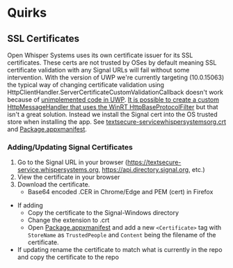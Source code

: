 # Quirks

## SSL Certificates

Open Whisper Systems uses its own certificate issuer for its SSL certificates. These certs are not trusted by OSes by default meaning SSL certificate validation with any Signal URLs will fail without some intervention. With the version of UWP we're currently targeting (10.0.15063) the typical way of changing certificate validation using HttpClientHandler.ServerCertificateCustomValidationCallback doesn't work because of [unimplemented code in UWP](https://github.com/dotnet/runtime/issues/18819). [It is possible to create a custom HttpMessageHandler that uses the WinRT HttpBaseProtocolFilter](https://github.com/novotnyllc/WinRtHttpClientHandler) but that isn't a great solution. Instead we install the Signal cert into the OS trusted store when installing the app. See [textsecure-servicewhispersystemsorg.crt](../Signal-Windows/textsecure-servicewhispersystemsorg.crt) and [Package.appxmanifest](../Signal-Windows/Package.appxmanifest).

### Adding/Updating Signal Certificates

1. Go to the Signal URL in your browser (https://textsecure-service.whispersystems.org, https://api.directory.signal.org, etc.)
2. View the certificate in your browser
3. Download the certificate.
    - Base64 encoded .CER in Chrome/Edge and PEM (cert) in Firefox
- If adding
  - Copy the certificate to the Signal-Windows directory
  - Change the extension to .crt
  - Open [Package.appxmanifest](../Signal-Windows/Package.appxmanifest) and add a new `<Certificate>` tag with `StoreName` as `TrustedPeople` and `Content` being the filename of the certificate.
- If updating rename the certificate to match what is currently in the repo and copy the certificate to the repo
